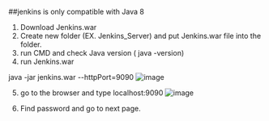 ##jenkins is only compatible with Java 8

1. Download Jenkins.war
2. Create new folder (EX. Jenkins_Server) and put Jenkins.war file into the folder.
3. run CMD and check Java version ( java -version) 
4. run Jenkins.war

java -jar jenkins.war --httpPort=9090
![image](https://user-images.githubusercontent.com/40884275/61440604-2e65dd80-a901-11e9-8456-35e4fccd3b4a.png)


5. go to the browser and type localhost:9090
![image](https://user-images.githubusercontent.com/40884275/61440666-4b021580-a901-11e9-89d2-7a372982cd39.png)

6. Find password and go to next page.
